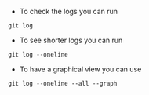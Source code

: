 * To check the logs you can run
```
git log
```

* To see shorter logs you can run
```
git log --oneline
```

* To have a graphical view you can use 
```
git log --oneline --all --graph
```
